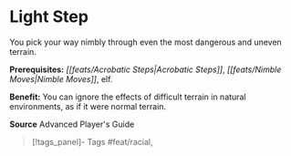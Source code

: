 ﻿---
cssclass: [feats]

---
# Light Step

You pick your way nimbly through even the most dangerous and uneven terrain.

**Prerequisites:** _[[feats/Acrobatic Steps|Acrobatic Steps]]_, _[[feats/Nimble Moves|Nimble Moves]]_, elf.

**Benefit:** You can ignore the effects of difficult terrain in natural environments, as if it were normal terrain.

**Source** Advanced Player's Guide
>[!tags_panel]- Tags
> #feat/racial, 